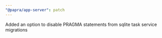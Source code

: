```yaml
---
"@papra/app-server": patch
---
```


Added an option to disable PRAGMA statements from sqlite task service migrations
